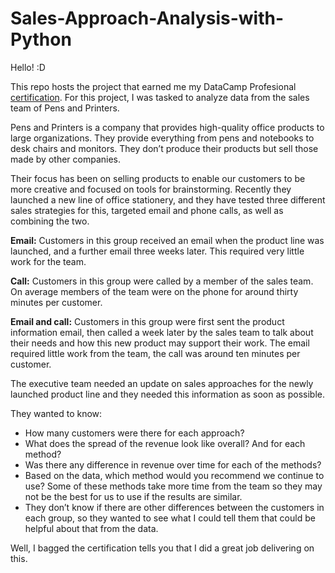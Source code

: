 # Sales-Approach-Analysis-with-Python
Hello! :D

This repo hosts the project that earned me my DataCamp Profesional [certification](https://www.datacamp.com/certificate/DA0028934332278). For this project, I was tasked to analyze data from the sales team of Pens and Printers. 

Pens and Printers is a company that provides high-quality office products to large organizations. They provide everything from pens and notebooks to desk chairs and monitors. They don’t produce their products but sell those made by other companies.

Their focus has been on selling products to enable our customers to be more creative and focused on tools for brainstorming. Recently they launched a new line of office stationery, and they have tested three different sales strategies for this, targeted email and phone calls, as well as combining the two.

**Email:** Customers in this group received an email when the product line was launched, and a
further email three weeks later. This required very little work for the team.

**Call:** Customers in this group were called by a member of the sales team. On average
members of the team were on the phone for around thirty minutes per customer.

**Email and call:** Customers in this group were first sent the product information email, then
called a week later by the sales team to talk about their needs and how this new product
may support their work. The email required little work from the team, the call was around ten
minutes per customer.

The executive team needed an update on sales approaches for the newly launched product line and they needed this information as soon as possible.

They wanted to know:
- How many customers were there for each approach?
- What does the spread of the revenue look like overall? And for each method?
- Was there any difference in revenue over time for each of the methods?
- Based on the data, which method would you recommend we continue to use? Some
of these methods take more time from the team so they may not be the best for us
to use if the results are similar.
- They don’t know if there are other differences between the customers in each group, so they wanted to see what I could tell them that could be helpful about that from the data.

Well, I bagged the certification tells you that I did a great job delivering on this. 

<!-- Dive into the project [Here](https://github.com/JachimmaChristian/Product-Sales-Analysis-with-Python/blob/main/workspace%20Pen%26Printers/workspace/notebook.ipynb)
## View the presentation slides for the executive team [Here](https://github.com/JachimmaChristian/Product-Sales-Analysis-with-Python/blob/main/PRACTICAL%20EXAM%20PRESENTATION%20-%20Christian%20Jachimma%20%20Christian.pdf) -->
